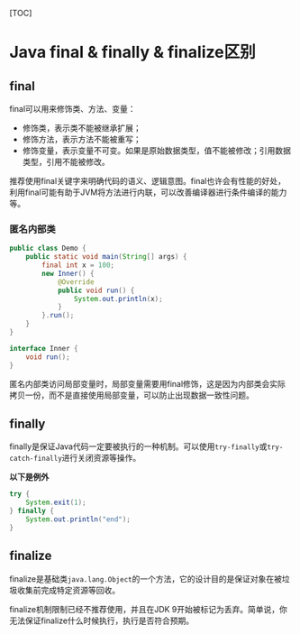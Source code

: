 [TOC]

# Java final & finally & finalize区别

 ## final

final可以用来修饰类、方法、变量：

- 修饰类，表示类不能被继承扩展；
- 修饰方法，表示方法不能被重写；
- 修饰变量，表示变量不可变。如果是原始数据类型，值不能被修改；引用数据类型，引用不能被修改。

推荐使用final关键字来明确代码的语义、逻辑意图。final也许会有性能的好处，利用final可能有助于JVM将方法进行内联，可以改善编译器进行条件编译的能力等。



### 匿名内部类

```java
public class Demo {
    public static void main(String[] args) {
        final int x = 100;
        new Inner() {
            @Override
            public void run() {
                System.out.println(x);
            }
        }.run();
    }
}

interface Inner {
    void run();
}
```

匿名内部类访问局部变量时，局部变量需要用final修饰，这是因为内部类会实际拷贝一份，而不是直接使用局部变量，可以防止出现数据一致性问题。



## finally

finally是保证Java代码一定要被执行的一种机制。可以使用`try-finally`或`try-catch-finally`进行关闭资源等操作。

**以下是例外**

```java
try {
    System.exit(1);
} finally {
    System.out.println("end");
}
```



## finalize

finalize是基础类`java.lang.Object`的一个方法，它的设计目的是保证对象在被垃圾收集前完成特定资源等回收。

finalize机制限制已经不推荐使用，并且在JDK 9开始被标记为丢弃。简单说，你无法保证finalize什么时候执行，执行是否符合预期。



